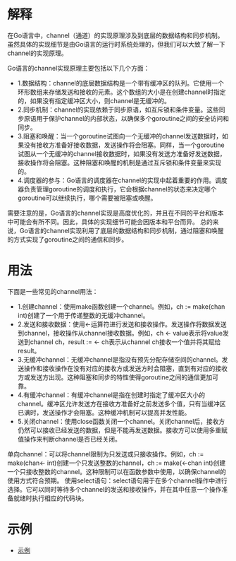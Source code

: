 # 解释
在Go语言中，channel（通道）的实现原理涉及到底层的数据结构和同步机制。虽然具体的实现细节是由Go语言的运行时系统处理的，但我们可以大致了解一下channel的实现原理。

Go语言的channel实现原理主要包括以下几个方面：
- 1.数据结构：channel的底层数据结构是一个带有缓冲区的队列。它使用一个环形数组来存储发送和接收的元素。这个数组的大小是在创建channel时指定的，如果没有指定缓冲区大小，则channel是无缓冲的。
- 2.同步机制：channel的实现依赖于同步原语，如互斥锁和条件变量。这些同步原语用于保护channel的内部状态，以确保多个goroutine之间的安全访问和同步。
- 3.阻塞和唤醒：当一个goroutine试图向一个无缓冲的channel发送数据时，如果没有接收方准备好接收数据，发送操作将会阻塞。同样，当一个goroutine试图从一个无缓冲的channel接收数据时，如果没有发送方准备好发送数据，接收操作将会阻塞。这种阻塞和唤醒的机制是通过互斥锁和条件变量来实现的。
- 4.调度器的参与：Go语言的调度器在channel的实现中起着重要的作用。调度器负责管理goroutine的调度和执行，它会根据channel的状态来决定哪个goroutine可以继续执行，哪个需要被阻塞或唤醒。

需要注意的是，Go语言的channel实现是高度优化的，并且在不同的平台和版本中可能会有所不同。因此，具体的实现细节可能会因版本和平台而异。
总的来说，Go语言的channel实现利用了底层的数据结构和同步机制，通过阻塞和唤醒的方式实现了goroutine之间的通信和同步。
# 用法
下面是一些常见的channel用法：
- 1.创建channel：使用make函数创建一个channel。例如，ch := make(chan int)创建了一个用于传递整数的无缓冲channel。
- 2.发送和接收数据：使用<-运算符进行发送和接收操作。发送操作将数据发送到channel，接收操作从channel接收数据。例如，ch <- value表示将value发送到channel ch，result := <- ch表示从channel ch接收一个值并将其赋给result。
- 3.无缓冲channel：无缓冲channel是指没有预先分配存储空间的channel。发送操作和接收操作在没有对应的接收方或发送方时会阻塞，直到有对应的接收方或发送方出现。这种阻塞和同步的特性使得goroutine之间的通信更加可靠。
- 4.有缓冲channel：有缓冲channel是指在创建时指定了缓冲区大小的channel。缓冲区允许发送方在接收方准备好之前发送多个值，只有当缓冲区已满时，发送操作才会阻塞。这种缓冲机制可以提高并发性能。
- 5.关闭channel：使用close函数关闭一个channel。关闭channel后，接收方仍然可以接收已经发送的数据，但是不能再发送数据。接收方可以使用多重赋值操作来判断channel是否已经关闭。

单向channel：可以将channel限制为只发送或只接收操作。例如，ch := make(chan<- int)创建一个只发送整数的channel，ch := make(<-chan int)创建一个只接收整数的channel。这种限制可以在函数参数中使用，以确保channel的使用方式符合预期。
使用select语句：select语句用于在多个channel操作中进行选择。它可以同时等待多个channel的发送和接收操作，并在其中任意一个操作准备就绪时执行相应的代码块。

# 示例
- [示例](./main.go)

